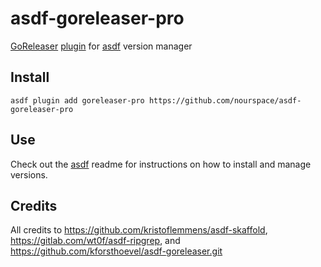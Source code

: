 # asdf-goreleaser-pro

[GoReleaser](https://goreleaser.com/)
[plugin](https://github.com/asdf-vm/asdf-plugins) for
[asdf](https://github.com/asdf-vm/asdf) version manager

## Install

```
asdf plugin add goreleaser-pro https://github.com/nourspace/asdf-goreleaser-pro
```

## Use

Check out the [asdf](https://github.com/asdf-vm/asdf) readme for instructions
on how to install and manage versions.

## Credits

All credits to https://github.com/kristoflemmens/asdf-skaffold,
https://gitlab.com/wt0f/asdf-ripgrep, and https://github.com/kforsthoevel/asdf-goreleaser.git
